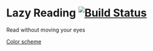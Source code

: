 # Lazy Reading [![Build Status](https://travis-ci.org/simeg/lazy-reading.svg?branch=master)](https://travis-ci.org/simeg/lazy-reading)
Read without moving your eyes

[Color scheme](https://coolors.co/32292f-fafaff-26408b-f2c57c-ff3366)
